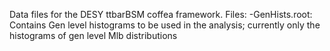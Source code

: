 Data files for the DESY ttbarBSM coffea framework.
Files:
-GenHists.root: Contains Gen level histograms to be used in the analysis; currently only the histograms of gen level Mlb distributions
